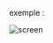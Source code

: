 exemple :

![screen](https://github.com/fk-crafter/html-css-js-button/assets/127132293/f9208a84-d0ee-4efc-9fa6-2832af67f4ca)
